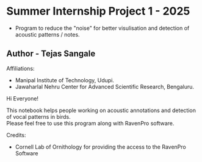 # Summer Internship Project 1 - 2025
-  Program to reduce the "noise" for better visulisation and detection of acoustic patterns / notes.

## Author - Tejas Sangale

Affiliations:
-  Manipal Institute of Technology, Udupi.
-  Jawaharlal Nehru Center for Advanced Scientific Research, Bengaluru.

Hi Everyone! 

This notebook helps people working on acoustic annotations and detection of vocal patterns in birds.
<br>
Please feel free to use this program along with RavenPro software.

Credits:
-  Cornell Lab of Ornithology for providing the access to the RavenPro Software
